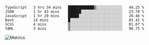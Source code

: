 <!--START_SECTION:waka-->

```text
TypeScript   3 hrs 34 mins   ████████████▒░░░░░░░░░░░░   49.25 %
JSON         1 hr 43 mins    ██████░░░░░░░░░░░░░░░░░░░   23.70 %
JavaScript   1 hr 29 mins    █████░░░░░░░░░░░░░░░░░░░░   20.46 %
Bash         14 mins         █░░░░░░░░░░░░░░░░░░░░░░░░   03.41 %
SCSS         4 mins          ▒░░░░░░░░░░░░░░░░░░░░░░░░   01.07 %
YAML         3 mins          ▒░░░░░░░░░░░░░░░░░░░░░░░░   00.75 %
```

<!--END_SECTION:waka-->

![Metrics](https://metrics.lecoq.io/TachibanaKimika?template=classic&base.activity=0&base.community=0&base.repositories=0&languages=1&isocalendar=1&isocalendar.duration=half-year&languages.limit=8&languages.sections=most-used&languages.colors=github&languages.threshold=0%25&languages.indepth=false&languages.recent.load=300&languages.recent.days=14&config.timezone=Asia%2FShanghai)
